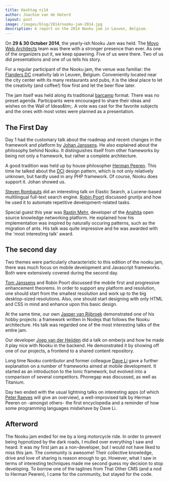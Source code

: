```yaml
---
title: Hashtag nj14
author: Joachim van de Haterd
layout: post
image: /images/blog/2014/nooku-jam-2014.jpg
description: A report on the 2014 Nooku jam in Leuven, Belgium.
---
```


On **29 &amp; 30 October 2014**, the yearly-ish Nooku Jam was held. The [Moyo Web Architects](http://www.moyoweb.nl/) team was there with a stronger presence than ever. As one of the organizers put it, we keep spawning. Five of us were there. Two of us did presentations and one of us tells his story. 

<!--more-->

For a regular participant of the Nooku jam, the venue was familiar: the [Flanders DC](http://flandersdc.be/) creativity lab in Leuven, Belgium. Conveniently located near the city center with its many restaurants and pubs, it is the ideal place to let the creativity (and coffee!) flow first and let the beer flow later.

The jam itself was held along its traditional [barcamp](http://barcamp.org/w/page/405173/TheRulesOfBarCamp) format. There was no preset agenda. Participants were encouraged to share their ideas and wishes on the Wall of Ideas&tm;. A vote was cast for the favorite subjects and the ones with most votes were planned as a presentation.

## The First Day

Day 1 had the customary talk about the roadmap and recent changes in the framework and platform by [Johan Janssens](https://twitter.com/johanjanssens). He also explained about the philosophy behind Nooku. It distinguishes itself from other frameworks by being not only a framework, but rather a complete architecture. 

A good tradition was held up by house philosopher [Herman Peeren](https://twitter.com/HermanPeeren). This time he talked about the [DCI](http://en.wikipedia.org/wiki/Data,_context_and_interaction) design pattern, which is not only relatively unknown, but hardly used in any PHP framework. Of course, Nooku does support it. Johan showed us.

[Steven Rombauts](https://twitter.com/stevenrombauts) did an interesting talk on Elastic Search, a Lucene-based multilingual full-text search engine. [Robin Poort](https://twitter.com/rhcpoort) discussed gruntjs and how he used it to automate repetitive development-related tasks. 

Special guest this year was [Rastin Mehr](https://twitter.com/rastin), developer of the [Anahita](http://getanahita.com/) open source knowledge networking platform. He explained how his implementation was inspired by naturally occuring patterns, such as the migration of ants. His talk was quite impressive and he was awarded with the 'most interesting talk' award.

## The second day

Two themes were particularly characteristic to this edition of the nooku jam, there was much focus on mobile development and Javascript frameworks. Both were extensively covered during the second day.

[Tom Janssens](https://twitter.com/janssenstom) and Robin Poort discussed the mobile first and progressive enhancement theorems. In order to support any platform and resolution, one should start from the smallest resolution and work up to the big desktop-sized resolutions. Also, one should start designing with only HTML and CSS in mind and enhance upon this basic design.

At the same time, our own [Jasper van Rijbroek](https://twitter.com/JaspervanRijbro) demonstrated one of his hobby projects: a framework written in Nodejs that follows the Nooku architecture. His talk was regarded one of the most interesting talks of the entire jam. 

Our developer [Joep van der Heijden](https://twitter.com/Klaasvaak_) did a talk on emberjs and how he made it play nice with Nooku in the backend. He demonstrated it by showing off one of our projects, a frontend to a shared content repository. 

Long time Nooku contributor and former colleague [Dave Li](https://twitter.com/holeedave) gave a further explanation on a number of frameworks aimed at mobile development. It started as an introduction to the Ionic framework, but evolved into a comparison of several competitors. Phonegap was discussed, as well as Titanium. 

Day two ended with the usual lightning talks on interesting apps (of which [Peter Raeves](https://twitter.com/peterraeves) will give an overview), a well-improvised talk by Herman Peeren on -amongst others- the first encyclopedia and a reminder of how some programming languages misbehave by Dave Li.

## Afterword

The Nooku jam ended for me by a long motorcycle ride. In order to prevent being hypnotized by the dark roads, I mulled over everything I saw and heard. It was my first jam as a non-developer, but I would not have liked to miss this jam. The community is awesome! Their collective knowledge, drive and love of sharing is reason enough to go. However, what I saw in terms of interesting techniques made me second guess my decision to stop developing. To borrow one of the taglines from That Other CMS (and a nod to Herman Peeren), I came for the community, but stayed for the code.
